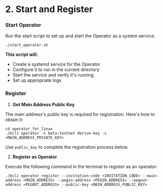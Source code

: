 # 2. Start and Register

### Start Operator

Run the start script to set up and start the Operator as a system service:

`./start_operator.sh`

**This script will:**

* Create a systemd service for the Operator
* Configure it to run in the current directory
* Start the service and verify it's running
* Set up appropriate logs

### **Register**

1. **Get Main Address Public Key**

The main address's public key is required for registration. Here's how to obtain it:

```
cd operator_for_linux
./bcli operator -n beta-testnet derive-key -s <MAIN_ADDRESS_PRIVATE_KEY>
```

Use `public_key` to complete the registration process below.

2. **Register as Operator**

Execute the following command in the terminal to register as an operator:

```
./bcli operator register --invitation-code <INVITATION_CODE> --main-address <MAIN_ADDRESS> --pegin-address <PEGIN_ADDRESS> --pegout-address <PEGOUT_ADDRESS> --public-key <MAIN_ADDRESS_PUBLIC_KEY>
```
